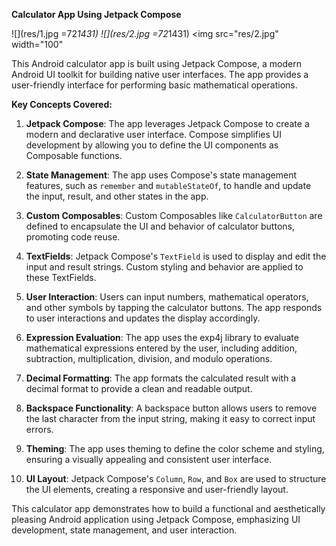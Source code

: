**Calculator App Using Jetpack Compose**

![](res/1.jpg =72*1431)
![](res/2.jpg =72*1431)
<img src="res/2.jpg" width="100"

This Android calculator app is built using Jetpack Compose, a modern Android UI toolkit for building native user interfaces. The app provides a user-friendly interface for performing basic mathematical operations.

**Key Concepts Covered:**

1. **Jetpack Compose**: The app leverages Jetpack Compose to create a modern and declarative user interface. Compose simplifies UI development by allowing you to define the UI components as Composable functions.

2. **State Management**: The app uses Compose's state management features, such as `remember` and `mutableStateOf`, to handle and update the input, result, and other states in the app.

3. **Custom Composables**: Custom Composables like `CalculatorButton` are defined to encapsulate the UI and behavior of calculator buttons, promoting code reuse.

4. **TextFields**: Jetpack Compose's `TextField` is used to display and edit the input and result strings. Custom styling and behavior are applied to these TextFields.

5. **User Interaction**: Users can input numbers, mathematical operators, and other symbols by tapping the calculator buttons. The app responds to user interactions and updates the display accordingly.

6. **Expression Evaluation**: The app uses the exp4j library to evaluate mathematical expressions entered by the user, including addition, subtraction, multiplication, division, and modulo operations.

7. **Decimal Formatting**: The app formats the calculated result with a decimal format to provide a clean and readable output.

8. **Backspace Functionality**: A backspace button allows users to remove the last character from the input string, making it easy to correct input errors.

9. **Theming**: The app uses theming to define the color scheme and styling, ensuring a visually appealing and consistent user interface.

10. **UI Layout**: Jetpack Compose's `Column`, `Row`, and `Box` are used to structure the UI elements, creating a responsive and user-friendly layout.

This calculator app demonstrates how to build a functional and aesthetically pleasing Android application using Jetpack Compose, emphasizing UI development, state management, and user interaction.
